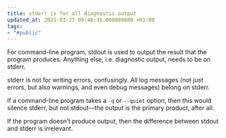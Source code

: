 ```yaml
---
title: stderr is for all diagnostic output
updated_at: 2021-03-27 09:46:31.000000000 +01:00
tags:
- "#public"
---
```



For command-line program, stdout is used to output the result that the program produces. Anything else, i.e. diagnostic output, needs to be on stderr.

stderr is not for writing errors, confusingly. *All* log messages (not just errors, but also warnings, and even debug messages) belong on stderr.

If a command-line program takes a `-q` or `--quiet` option, then this would silence stderr, but not stdout—the output is the primary product, after all.

If the program doesn’t produce output, then the difference between stdout and stderr is irrelevant.